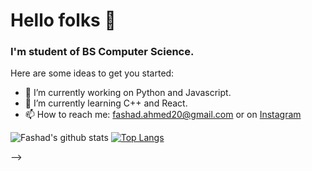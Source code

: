 # Hello folks 👋
### I'm student of BS Computer Science.
<!--
**Fashad-Ahmed/Fashad-Ahmed** is a ✨ _special_ ✨ repository because its `README.md` (this file) appears on your GitHub profile. -->

Here are some ideas to get you started:

- 🔭 I’m currently working on Python and Javascript.
- 🌱 I’m currently learning C++ and React.
- 📫 How to reach me: fashad.ahmed20@gmail.com or on  <a href="https://www.instagram.com/fashadahmed_/" class="button icon search">Instagram</a>


![Fashad's github stats](https://github-readme-stats.vercel.app/api?username=Fashad-Ahmed&show_icons=true&theme=shades-of-purple)
[![Top Langs](https://github-readme-stats.vercel.app/api/top-langs/?username=Fashad-Ahmed&theme=shades-of-purple&langs_count=8)](https://github.com/Fashad-Ahmed/github-readme-stats)

-->
